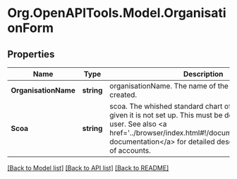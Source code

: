 
# Org.OpenAPITools.Model.OrganisationForm

## Properties

Name | Type | Description | Notes
------------ | ------------- | ------------- | -------------
**OrganisationName** | **string** | organisationName. The name of the organisation to be created. | 
**Scoa** | **string** | scoa. The whished standard chart of accounts. If not given it is not set up. This must be done manually by the user.  See also &lt;a href&#x3D;&#39;../browser/index.html#!/documentation#scoa&#39;&gt;our documentation&lt;/a&gt; for detailed description of the chart of accounts. | [optional] 

[[Back to Model list]](../README.md#documentation-for-models)
[[Back to API list]](../README.md#documentation-for-api-endpoints)
[[Back to README]](../README.md)

